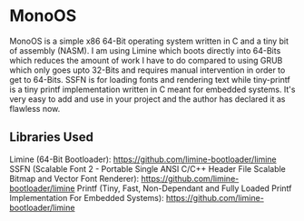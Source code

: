 # MonoOS
MonoOS is a simple x86 64-Bit operating system written in C and a tiny bit of assembly (NASM). I am using Limine which boots directly into 64-Bits which reduces the amount of work I have to do compared to using GRUB which only goes upto 32-Bits and requires manual intervention in order to get to 64-Bits. SSFN is for loading fonts and rendering text while tiny-printf is a tiny printf implementation written in C meant for embedded systems. It's very easy to add and use in your project and the author has declared it as flawless now.

## Libraries Used
Limine (64-Bit Bootloader): https://github.com/limine-bootloader/limine
SSFN (Scalable Font 2 - Portable Single ANSI C/C++ Header File Scalable Bitmap and Vector Font Renderer): https://github.com/limine-bootloader/limine
Printf (Tiny, Fast, Non-Dependant and Fully Loaded Printf Implementation For Embedded Systems): https://github.com/limine-bootloader/limine
